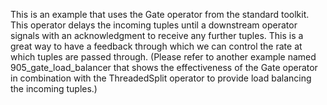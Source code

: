 This is an example that uses the Gate operator from the standard toolkit. This operator delays the incoming tuples until a downstream operator signals with an acknowledgment to receive any further tuples. This is a great way to have a feedback through which we can control the rate at which tuples are passed through. (Please refer to another example named 905_gate_load_balancer that shows the effectiveness of the Gate operator in combination with the ThreadedSplit operator to provide load balancing the incoming tuples.)


